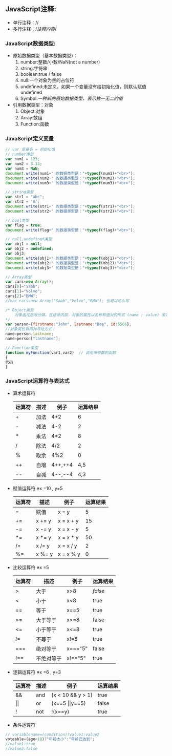 ## JavaScript注释:
- 单行注释：//
- 多行注释：/*注释内容*/

### JavaScript数据类型:
- 原始数据类型（基本数据类型）：
	1. number:整数/小数/NaN(not a number)
	2. string:字符串
	3. boolean:true / false
	4. null:一个对象为空的占位符
	5. undefined:未定义，如果一个变量没有给初始化值，则默认赋值undefined
	6. Symbol:*一种新的原始数据类型，表示独一无二的值*
- 引用数据类型：对象
	1. Object:对象
	2. Array:数组
	3. Function:函数

### JavaScript定义变量
```javascript
// var 变量名 = 初始化值
// number类型
var num1 = 123;
var num2 = 3.14;
var num3 = NaN;
document.write(num1+" 的数据类型是："+typeof(num1)+"<br>");
document.write(num2+" 的数据类型是："+typeof(num2)+"<br>");
document.write(num3+" 的数据类型是："+typeof(num3)+"<br>");

// string类型
var str1 = "abc";
var str2 = 'A';
document.write(str1+" 的数据类型是："+typeof(str1)+"<br>");
document.write(str2+" 的数据类型是："+typeof(str2)+"<br>");

// bool类型
var flag = true;
document.write(flag+" 的数据类型是："+typeof(flag)+"<br>");

// null,undefined类型
var obj1 = null;
var obj2 = undefined;
var obj3;
document.write(obj1+" 的数据类型是："+typeof(obj1)+"<br>");
document.write(obj2+" 的数据类型是："+typeof(obj2)+"<br>");
document.write(obj3+" 的数据类型是："+typeof(obj3)+"<br>");

// Array类型
var cars=new Array();
cars[0]="Saab";
cars[1]="Volvo";
cars[2]="BMW";
//var cars=new Array("Saab","Volvo","BMW"); 也可以这么写

/* Object类型
	对象由花括号分隔。在括号内部，对象的属性以名称和值对的形式 (name : value) 来定义。属性由逗号分隔：
*/
var person={firstname:"John", lastname:"Doe", id:5566};
//对象属性有两种寻址方式：
name=person.lastname;
name=person["lastname"];

// Function类型
function myFunction(var1,var2)  // 调用带参数的函数
{
代码
}
```
### JavaScript运算符与表达式
- 算术运算符

  | **运算符** | **描述** | **例子** | **运算结果** |
  | ------ | -------- | -------- | ------------ |
  | + | 加法 | 4+2 | 6 |
  | \- | 减法 | 4-2 | 2 |
  | * | 乘法 | 4*2 | 8 |
  | / | 除法 | 4/2 | 2 |
  | % | 取余 | 4%2 | 0 |
  | ++ | 自增 | 4++,++4 | 4,5 |
  | -- | 自减 | 4--,--4 | 4,3 |

- 赋值运算符
	※x =10 , y=5

  | **运算符** | **描述** | **例子** | **运算结果** |
  | ------ | -------- | -------- | ------------ |
  | = | 赋值 | x = y | 5 |
  | += | x += y | x = x + y | 15 |
  | -= | x -= y | x = x - y | 5 |
  | *= | x *= y | x = x * y | 50 |
  | /= | x /= y | x = x / y | 2 |
  | %= | x %= y | x = x % y | 0 |
- 比较运算符
	※x =5

  | **运算符** | **描述** | **例子** | **运算结果** |
  | ------ | -------- | -------- | ------------ |
  | > | 大于 | x>8 | *false* |
  | < | 小于 | x<8 | true |
  | == | 等于 | x==5 | true |
  | >= | 大于等于 | x>=8 | false |
  | <= | 小于等于 | x<=8 | true |
  | != | 不等于 | x!=8 | true |
  | === | 绝对等于 | x==="5" | false |
  | !== | 不绝对等于 | x!=="5" | true |
- 逻辑运算符
	※x =6 , y=3
  
  | **运算符** | **描述** | **例子** | **运算结果** |
  | ------ | -------- | -------- | ------------ |
  | && | and | (x < 10 && y > 1) | true |
  | \|\| | or | (x==5 \|\|y==5) | false |
  | ! | not | !(x==y) | true |
- 条件运算符
```javascript
// variablename=(condition)?value1:value2 
voteable=(age<18)?"年龄太小":"年龄已达到";
//value1:true
//value2:false
```
